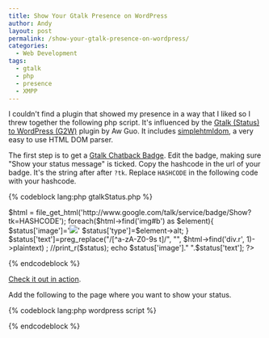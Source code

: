 ```yaml
---
title: Show Your Gtalk Presence on WordPress
author: Andy
layout: post
permalink: /show-your-gtalk-presence-on-wordpress/
categories:
  - Web Development
tags:
  - gtalk
  - php
  - presence
  - XMPP
---
```

I couldn't find a plugin that showed my presence in a way that I liked so I threw together the following php script. It's influenced by the [Gtalk (Status) to WordPress (G2W)][1] plugin by Aw Guo. It includes [simplehtmldom][2], a very easy to use HTML DOM parser.

The first step is to get a [Gtalk Chatback Badge][3]. Edit the badge, making sure "Show your status message" is ticked. Copy the hashcode in the url of your badge. It's the string after after `?tk`. Replace `HASHCODE` in the following code with your hashcode.

{% codeblock lang:php gtalkStatus.php %}
<?php
include './simplehtmldom/simple_html_dom.php';
// Create DOM from URL or file&lt;br />
$html = file_get_html('http://www.google.com/talk/service/badge/Show?tk=HASHCODE');
foreach($html->find('img#b') as $element){
$status['image']='<img src="http://google.com/'.$element->src . '"/>'
$status['type']=$element->alt;
}
$status['text']=preg_replace("/[^a-zA-Z0-9s t]/", "", $html->find('div.r', 1)->plaintext) ;
//print_r($status);
echo $status['image']." ".$status['text'];
?>
{% endcodeblock %}

[Check it out in action][4].

Add the following to the page where you want to show your status.

{% codeblock lang:php wordpress script %}
<?php echo file_get_contents('url/to/php/script');?>
{% endcodeblock %}

 [1]: http://www.awflasher.com/blog/ "Visit plugin homepage"
 [2]: http://simplehtmldom.sourceforge.net/ "simplehtmldom"
 [3]: http://www.google.com/talk/service/badge/New
 [4]: http://andyregan.net/gtalk_status/gtalkStatus.php "Andy's Gtalk status"
